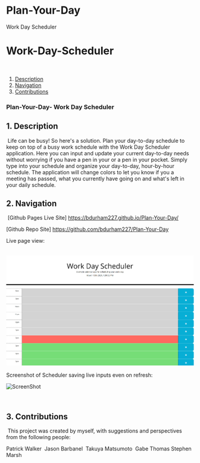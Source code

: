 # Plan-Your-Day
Work Day Scheduler

# Work-Day-Scheduler
​
1. [Description](#desc)
2. [Navigation](#nav)
3. [Contributions](#contrib)
​
​
### Plan-Your-Day- Work Day Scheduler
<a name="desc"></a>
## 1. Description
​
Life can be busy! So here's a solution. Plan your day-to-day schedule to keep on top of a busy work schedule with the Work Day Scheduler application. Here you can input and update your current day-to-day needs without worrying if you have a pen in your or a pen in your pocket. Simply type into your schedule and organize your day-to-day, hour-by-hour schedule. The application will change colors to let you know if you a meeting has passed, what you currently have going on and what's left in your daily schedule.
​
<a name="nav"></a>
## 2. Navigation
​
[Github Pages Live Site] https://bdurham227.github.io/Plan-Your-Day/

[Github Repo Site] https://github.com/bdurham227/Plan-Your-Day

Live page view: 


​
​![ScreenShot](assets/images/workdayschedule.png "ScreenShot")

Screenshot of Scheduler saving live inputs even on refresh:

![ScreenShot](assets\images\codequizimg2.png "ScreenShot")




​

<a name="contrib"></a>
## 3. Contributions
​
This project was created by myself, with suggestions and perspectives from the following people:

Patrick Walker
​
Jason Barbanel
​
Takuya Matsumoto
​
Gabe Thomas
​
Stephen Marsh